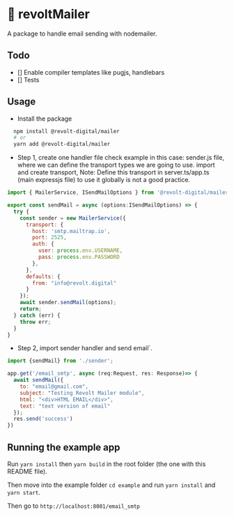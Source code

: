 # :email: revoltMailer

A package to handle email sending with nodemailer.

## Todo

- [] Enable compiler templates like pugjs, handlebars
- [] Tests

## Usage

- Install the package

```bash
  npm install @revolt-digital/mailer
  # or
  yarn add @revolt-digital/mailer
```

- Step 1, create one handler file check example in this case: sender.js file, where we can define the transport types we are going to use. import and create transport, Note: Define this transport in server.ts/app.ts (main expressjs file) to use it globally is not a good practice.

```javascript
import { MailerService, ISendMailOptions } from '@revolt-digital/mailer';

export const sendMail = async (options:ISendMailOptions) => {
  try {
    const sender = new MailerService({
      transport: {
        host: 'smtp.mailtrap.io',
        port: 2525,
        auth: {
          user: process.env.USERNAME,
          pass: process.env.PASSWORD
        },
      },
      defaults: {
        from: "info@revolt.digital"
      }
    });
    await sender.sendMail(options);
    return;
  } catch (err) {
    throw err;
  }
}
```

- Step 2, import sender handler and send email`.

```javascript
import {sendMail} from './sender';

app.get('/email_smtp', async (req:Request, res: Response)=> {
  await sendMail({
    to: "email@gmail.com",
    subject: "Testing Revolt Mailer module",
    html: "<div>HTML EMAIL</div>",
    text: "text version of email"
  });
  res.send('success')
})
```

## Running the example app

Run `yarn install` then `yarn build` in the root folder (the one with this README file).

Then move into the example folder `cd example` and run `yarn install` and `yarn start`.

Then go to `http://localhost:8001/email_smtp`
